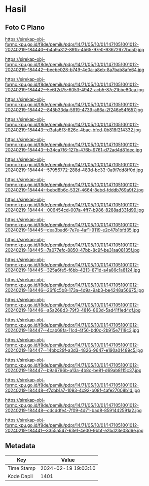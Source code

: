 # Hasil

## Foto C Plano

https://sirekap-obj-formc.kpu.go.id/f8de/pemilu/pdpr/14/71/05/10/01/1471051001012-20240219-184440--b4a9a312-891b-4565-97e0-93672677bc50.jpg

https://sirekap-obj-formc.kpu.go.id/f8de/pemilu/pdpr/14/71/05/10/01/1471051001012-20240219-184442--beebe028-b749-4e0a-a8eb-8a7bab8afe64.jpg

https://sirekap-obj-formc.kpu.go.id/f8de/pemilu/pdpr/14/71/05/10/01/1471051001012-20240219-184442--5e6f2d75-6053-4942-acb5-87c21bbe80ca.jpg

https://sirekap-obj-formc.kpu.go.id/f8de/pemilu/pdpr/14/71/05/10/01/1471051001012-20240219-184442--845b33da-5919-4739-a66a-2f246e54f657.jpg

https://sirekap-obj-formc.kpu.go.id/f8de/pemilu/pdpr/14/71/05/10/01/1471051001012-20240219-184443--d3afa6f3-826e-4bae-bfed-0b818f214332.jpg

https://sirekap-obj-formc.kpu.go.id/f8de/pemilu/pdpr/14/71/05/10/01/1471051001012-20240219-184443--b34ca7f6-127b-476b-9761-d72ad4d81dec.jpg

https://sirekap-obj-formc.kpu.go.id/f8de/pemilu/pdpr/14/71/05/10/01/1471051001012-20240219-184444--57956772-288d-483d-bc33-0a9f7dd8ff0d.jpg

https://sirekap-obj-formc.kpu.go.id/f8de/pemilu/pdpr/14/71/05/10/01/1471051001012-20240219-184444--bebd8b6c-532f-4664-8ebd-fdddb769a9f2.jpg

https://sirekap-obj-formc.kpu.go.id/f8de/pemilu/pdpr/14/71/05/10/01/1471051001012-20240219-184444--006454cd-007a-4ff7-b986-8288ad331d99.jpg

https://sirekap-obj-formc.kpu.go.id/f8de/pemilu/pdpr/14/71/05/10/01/1471051001012-20240219-184445--dea3bad6-7e7e-4af1-9119-e2c47b1bfd35.jpg

https://sirekap-obj-formc.kpu.go.id/f8de/pemilu/pdpr/14/71/05/10/01/1471051001012-20240219-184445--7a077efc-8850-47bb-8c9f-be31aa08135f.jpg

https://sirekap-obj-formc.kpu.go.id/f8de/pemilu/pdpr/14/71/05/10/01/1471051001012-20240219-184445--325a6fe5-f6bb-4213-871d-a4a86c1a8124.jpg

https://sirekap-obj-formc.kpu.go.id/f8de/pemilu/pdpr/14/71/05/10/01/1471051001012-20240219-184446--26f8c5b8-173a-4d9a-9ab3-be4248a56675.jpg

https://sirekap-obj-formc.kpu.go.id/f8de/pemilu/pdpr/14/71/05/10/01/1471051001012-20240219-184446--a5a268d3-79f3-4816-863d-5ad41f1ed4df.jpg

https://sirekap-obj-formc.kpu.go.id/f8de/pemilu/pdpr/14/71/05/10/01/1471051001012-20240219-184447--4cab68fa-11cd-4f56-bd0c-2b915e7118c3.jpg

https://sirekap-obj-formc.kpu.go.id/f8de/pemilu/pdpr/14/71/05/10/01/1471051001012-20240219-184447--14bbc29f-a3d3-4826-9647-e190a01489c5.jpg

https://sirekap-obj-formc.kpu.go.id/f8de/pemilu/pdpr/14/71/05/10/01/1471051001012-20240219-184447--b9a6796b-a13a-4b8c-be81-d69ab8115c37.jpg

https://sirekap-obj-formc.kpu.go.id/f8de/pemilu/pdpr/14/71/05/10/01/1471051001012-20240219-184448--f7cbb1a7-1093-4c92-b08f-4afe27008b1d.jpg

https://sirekap-obj-formc.kpu.go.id/f8de/pemilu/pdpr/14/71/05/10/01/1471051001012-20240219-184448--cdcddfe4-7f09-4d71-bad8-8591442591a2.jpg

https://sirekap-obj-formc.kpu.go.id/f8de/pemilu/pdpr/14/71/05/10/01/1471051001012-20240219-184441--3355a547-63e1-4e00-9bbf-e2bd23e03d6e.jpg


## Metadata

| Key        | Value               |
| ---------- | ------------------- |
| Time Stamp | 2024-02-19 19:03:10 |
| Kode Dapil | 1401                |



